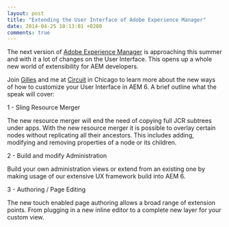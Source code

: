 ```yaml
---
layout: post
title: "Extending the User Interface of Adobe Experience Manager"
date: 2014-04-25 10:13:01 +0200
comments: true
---
```


The next version of [Adobe Experience Manager](http://www.adobe.com/solutions/web-experience-management.html) is approaching this summer and with it a lot of changes on the User Interface. This opens up a whole new world of extensibility for AEM developers.
 
Join [Gilles](https://twitter.com/gilknob) and me at [Circuit](http://www.citytechinc.com/content/circuit/en/sessions.html#interface) in Chicago to learn more about the new ways of how to customize your User Interface in AEM 6. A brief outline what the speak will cover:

1 - Sling Resource Merger

The new resource merger will end the need of copying full JCR subtrees under apps. With the new resource merger it is possible to overlay certain nodes without replicating all their ancestors. This includes adding, modifying and removing properties of a node or its children.

2 - Build and modify Administration

Build your own administration views or extend from an existing one by making usage of our extensive UX framework build into AEM 6.

3 - Authoring / Page Editing

The new touch enabled page authoring allows a broad range of extension points. From plugging in a new inline editor to a complete new layer for your custom view.



